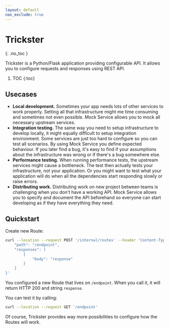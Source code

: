 ```yaml
---
layout: default
nav_exclude: true
---
```



# Trickster
{: .no_toc }

Trickster is a Python/Flask application providing configurable API. It allows you to configure requests and responses using REST API.

1. TOC
{:toc}

## Usecases
- **Local development.** Sometimes your app needs lots of other services to work properly. Setting all that infrastructure might me time consuming and sometimes not even possible. Mock Service allows you to mock all necessary upstream services.
- **Integration testing.** The same way you need to setup infrastructure to develop locally, it might equally difficult to setup integration environment. Some services are just too hard to configure so you can test all scenarios. By using Mock Service you define expected behaviour. If you later find a bug, it's easy to find if your assumptions about the infrastructure was wrong or if there's a bug somewhere else.
- **Performance testing.** When running performance tests, the upstream services might cause a bottleneck. The test then actually tests your infrastructure, not your application. Or you might want to test what your application will do when all the dependencies start responding slowly or raise errors.
- **Distributing work.** Distributing work on new project between teams is challenging when you don't have a working API. Mock Service allows you to specify and document the API beforehand so everyone can start developing as if they have everything they need.


## Quickstart
Create new Route:

```sh
curl --location --request POST '/internal/routes' --header 'Content-Type: application/json' --data-raw '{
    "path": "/endpoint",
    "responses": [
        {
            "body": "response"
        }
    ]
}'
```
You configured a new Route that lives on `/endpoint`. When you call it, it will return HTTP 200 and string `response`.

You can test it by calling:

```sh
curl --location --request GET '/endpoint'
```

Of course, Trickster provides way more possibilities to configure how the Routes will work.
